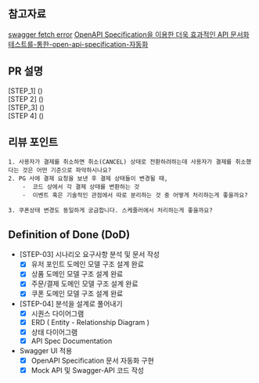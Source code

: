 ## 참고자료
[swagger fetch error](https://velog.io/@dev_tmb/RestDocsSwagger-UI-%EC%82%AC%EC%9A%A9-%EC%A4%91-%EB%A7%88%EC%A3%BC%ED%95%9C-Swagger-Fetch-Error)
[OpenAPI Specification을 이용한 더욱 효과적인 API 문서화](https://tech.kakaopay.com/post/openapi-documentation/)
[테스트를-통한-open-api-specification-자동화](https://velog.io/@kimdoha/%ED%85%8C%EC%8A%A4%ED%8A%B8%EB%A5%BC-%ED%86%B5%ED%95%9C-open-api-specification-%EC%9E%90%EB%8F%99%ED%99%94)


## PR 설명
<!-- 해당 PR이 왜 발생했고, 어떤부분에 대한 작업인지 작성해주세요. -->
[STEP_1] ()  
[STEP 2] ()  
[STEP_3] ()  
[STEP 4] ()  


## 리뷰 포인트
``` shell
1. 사용자가 결제를 취소하면 취소(CANCEL) 상태로 전환하려하는데 사용자가 결제를 취소했다는 것은 어떤 기준으로 파악하시나요?
2. PG 사에 결제 요청을 보낸 후 결제 상태들이 변경될 때, 
    -  코드 상에서 각 결제 상태를 변환하는 것
    -  이벤트 혹은 기술적인 관점에서 따로 분리하는 것 중 어떻게 처리하는게 좋을까요? 

3. 쿠폰상태 변경도 동일하게 궁금합니다. 스케줄러에서 처리하는게 좋을까요?
```
## Definition of Done (DoD)
<!--
    DOD 란 해당 작업을 완료했다고 간주하기 위해 충족해야 하는 기준을 의미합니다.
    어떤 기능을 위해 어떤 요구사항을 만족하였으며, 어떤 테스트를 수행했는지 등을 명확하게 체크리스트로 기재해 주세요.
    리뷰어 입장에서, 모든 맥락을 파악하기 이전에 작업의 성숙도/완성도를 파악하는 데에 도움이 됩니다.
    만약 계획되거나 연관 작업이나 파생 작업이 존재하는데, 이후로 미뤄지는 경우 TODO -, 사유와 함께 적어주세요.

    ex:
    - [x] 상품 도메인 모델 구조 설계 완료 ( [정책 참고자료](관련 문서 링크) )
    - [x] 상품 재고 차감 로직 유닛/통합 테스트 완료
    - [ ] TODO - 상품 주문 로직 개발 ( 정책 미수립으로 인해 후속 작업에서 진행 )
-->

- [STEP-03] 시나리오 요구사항 분석 및 문서 작성
    - [x] 유저 포인트 도메인 모델 구조 설계 완료 
    - [x] 상품 도메인 모델 구조 설계 완료 
    - [x] 주문/결제 도메인 모델 구조 설계 완료 
    - [x] 쿠폰 도메인 모델 구조 설계 완료

- [STEP-04] 분석을 설계로 풀어내기
    - [x] 시퀀스 다이어그램
    - [x] ERD ( Entity - Relationship Diagram )
    - [x] 상태 다이어그램
    - [x] API Spec Documentation

- Swagger UI 적용
  - [x] OpenAPI Specification 문서 자동화 구현
  - [x] Mock API 및 Swagger-API 코드 작성
